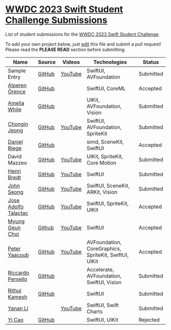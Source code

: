 # [WWDC 2023 Swift Student Challenge Submissions](https://wwdc.github.io/2023)

List of student submissions for the [WWDC 2023 Swift Student Challenge](https://developer.apple.com/wwdc23/swift-student-challenge/).

To add your own project below, just [edit](https://github.com/wwdc/2023/edit/main/README.md) this file and submit a pull request! Please read the **PLEASE READ** section before submitting.

<!-- PLEASE READ! -->
<!-- Insert your name below in alphabetical order by first name. -->
<!-- Please only submit the playgrounds that you submitted for WWDC 2023. -->
<!-- Watch out for columns, you must have 6 pipes or else the gh-pages won't like it. -->
<!-- Please choose one of the following values for the status column: Submitted, Rejected or Accepted -->
<!-- Technologies column should contain 4 maximum, excluding PlaygroundSupport! -->
<!-- We'll try to add all videos to our YouTube Playlist, but if you notice yours isn't added after a few days, please ping @julianschiavo in your *original* PR! -->


| Name | Source |    Videos    | Technologies | Status |
|------|--------|--------------|--------------|--------|
|Sample Entry|[GitHub](https://github.com/wwdc/2023)|[YouTube](https://youtu.be/dQw4w9WgXcQ)|SwiftUI, AVFoundation|Submitted|
|[Alperen Örence](https://github.com/alperenorence)|[GitHub](https://github.com/alperenorence/HandSignal)||SwiftUI, CoreML|Accepted|
|[Amelia While](https://github.com/elihwyma) | [GitHub](https://github.com/elihwyma/WWDC2023-Semaphores) | | UIKit, AVFoundation, Vision |Submitted|
|[Chongin Jeong](https://github.com/chongin12) | [GitHub](https://github.com/chongin12/Sometimes) | [YouTube](https://www.youtube.com/watch?v=qT3PcCvPN44) | SwiftUI, AVFoundation, SpriteKit | Submitted |
|[Daniel Riege](https://github.com/danielriege)| [GitHub](https://github.com/danielriege/WWDC23-Submission) | | simd, SceneKit, SwiftUI | Accepted |
|David Mazzeo|[GitHub](https://github.com/TheIntelCorei9/Swift-Student-Challenge-23)|[YouTube](https://www.youtube.com/watch?v=ViGDWfh0ViA)|UIKit, SpriteKit, Core Motion|Submitted|
|[Henri Bredt](https://twitter.com/henricreates) | [GitHub](https://github.com/henribredt) | [YouTube](https://www.youtube.com/watch?v=0ZGPRZ1uUi0) | SwiftUI |Submitted|
|[John Seong](https://johnseong.info) | [GitHub](https://github.com/wonmor/Atomizer-Swift-Challenge) | [YouTube](https://www.youtube.com/watch?v=kHcdvyaqslU) | SwiftUI, SceneKit, ARKit, Vision |Submitted|
|[Jose Adolfo Talactac](https://twitter.com/devjoseadolfo) | [GitHub](https://github.com/devjoseadolfo/LogicBoard) | [YouTube](https://youtu.be/Pg_R5nvF2Tw) | SwiftUI, SpriteKit, UIKit |Accepted|
|[Myung Geun Choi](https://github.com/mgdgc)|[Github](https://github.com/mgdgc/earth-debugger)|[YouTube](https://youtu.be/prc4jeNdFfA)|SwiftUI|Accepted|
|[Peter Yaacoub](https://github.com/Yaacoub) | [GitHub](https://github.com/Yaacoub/Swift-Student-Challenge/tree/main/WWDC%202023) | [YouTube](https://youtu.be/4BUhhSCweqc) | AVFoundation, CoreGraphics, SpriteKit, SwiftUI, UIKit | Accepted |
|[Riccardo Persello](https://github.com/persello) | [GitHub](https://github.com/persello/ssc23) | | Accelerate, AVFoundation, SwiftUI, Vision | Submitted |
|[Rithul Kamesh](https://github.com/rithulkamesh) | [GitHub](https://github.com/rithulkamesh/fitness) | | SwiftUI | Submitted |
|[Yanan Li](https://github.com/liyanan2004) | | [YouTube](https://youtu.be/2CStbcJK0qM) | SwiftUI, Swift Charts | Submitted |
|[Yi Cao](https://github.com/xiaoyu2006)|[GitHub](https://github.com/xiaoyu2006/IFS)| |SwiftUI, UIKit|Rejected|
